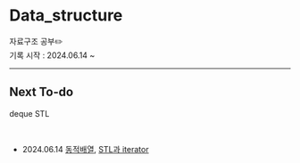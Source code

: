 # Data_structure
자료구조 공부✏️
<br>
기록 시작 : 2024.06.14 ~

---
## Next To-do
deque STL

<br>

- 2024.06.14 [동적배열](https://github.com/BaeYunjae/Data_structure/blob/main/DynamicArray_%EB%8F%99%EC%A0%81%EB%B0%B0%EC%97%B4.md), [STL과 iterator](https://github.com/BaeYunjae/Data_structure/blob/main/STL_and_iterator.md)


